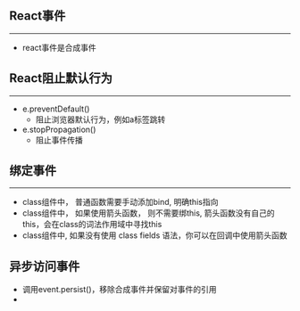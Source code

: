 ## React事件
---
- react事件是合成事件

## React阻止默认行为
---
- e.preventDefault()
  - 阻止浏览器默认行为，例如a标签跳转
- e.stopPropagation() 
  - 阻止事件传播

## 绑定事件
---
- class组件中， 普通函数需要手动添加bind, 明确this指向
- class组件中， 如果使用箭头函数， 则不需要绑this, 箭头函数没有自己的this，会在class的词法作用域中寻找this
- class组件中, 如果没有使用 class fields 语法，你可以在回调中使用箭头函数


## 异步访问事件
- 调用event.persist()，移除合成事件并保留对事件的引用
- 
